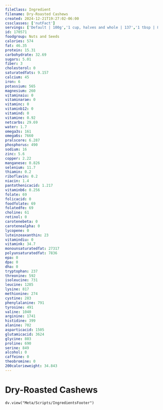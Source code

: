 ```yaml
---
fileClass: Ingredient
filename: Dry-Roasted Cashews
created: 2024-12-21T19:27:02-06:00
cssclasses: ['nutFact']
servings: ['Default | 100g','1 cup, halves and whole | 137','1 tbsp | 8.6','1 oz | 28.4']
id: 170571
foodgroup: Nuts and Seeds
calories: 574
fat: 46.35
protein: 15.31
carbohydrate: 32.69
sugars: 5.01
fiber: 3
cholesterol: 0
saturatedfats: 9.157
calcium: 45
iron: 6
potassium: 565
magnesium: 260
vitaminaiu: 0
vitaminarae: 0
vitaminc: 0
vitaminb12: 0
vitamind: 0
vitamine: 0.92
netcarbs: 29.69
water: 1.7
omega3s: 161
omega6s: 7660
pralscore: 6.287
phosphorus: 490
sodium: 16
zinc: 5.6
copper: 2.22
manganese: 0.826
selenium: 11.7
thiamin: 0.2
riboflavin: 0.2
niacin: 1.4
pantothenicacid: 1.217
vitaminb6: 0.256
folate: 69
folicacid: 0
foodfolate: 69
folatedfe: 69
choline: 61
retinol: 0
carotenebeta: 0
carotenealpha: 0
lycopene: 0
luteinzeaxanthin: 23
vitamindiu: 0
vitamink: 34.7
monounsaturatedfat: 27317
polyunsaturatedfat: 7836
epa: 0
dpa: 0
dha: 0
tryptophan: 237
threonine: 592
isoleucine: 731
leucine: 1285
lysine: 817
methionine: 274
cystine: 283
phenylalanine: 791
tyrosine: 491
valine: 1040
arginine: 1741
histidine: 399
alanine: 702
asparticacid: 1505
glutamicacid: 3624
glycine: 803
proline: 690
serine: 849
alcohol: 0
caffeine: 0
theobromine: 0
200calorieweight: 34.843
---
```


# Dry-Roasted Cashews

```dataviewjs
dv.view("Meta/Scripts/IngredientsFooter")
```